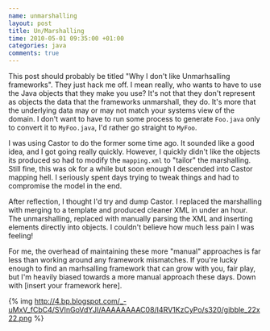 ```yaml
---
name: unmarshalling
layout: post
title: Un/Marshalling
time: 2010-05-01 09:35:00 +01:00
categories: java
comments: true
---
```


This post should probably be titled "Why I don't like Unmarhsalling frameworks". They just hack me off. I mean really,
who wants to have to use the Java objects that they make you use? It's not that they don't represent as objects the data that the frameworks unmarshall, they do. It's more that the underlying data may or may not match your systems view of the domain. I don't want to have to run some process to generate `Foo.java` only to convert it to `MyFoo.java`, I'd rather go straight to `MyFoo`.
  
I was using Castor to do the former some time ago. It sounded like a good
idea, and I got going really quickly. However, I quickly didn't like the
objects its produced so had to modify the `mapping.xml` to "tailor" the
marshalling. Still fine, this was ok for a while but soon enough I descended
into Castor mapping hell. I seriously spent days trying to tweak things and
had to compromise the model in the end.

  
After reflection, I thought I'd try and dump Castor. I replaced the
marshalling with merging to a template and produced cleaner XML in under an
hour. The unmarshalling, replaced with manually parsing the XML and inserting
elements directly into objects. I couldn't believe how much less pain I was
feeling!

  
For me, the overhead of maintaining these more "manual" approaches is far less
than working around any framework mismatches. If you're lucky enough to find
an marhsalling framework that can grow with you, fair play, but I'm heavily
biased towards a more manual approach these days. Down with [insert your
framework here].

{% img http://4.bp.blogspot.com/_-uMxV_fCbC4/SVInGoVdYJI/AAAAAAAAC08/I4RV1KzCyPo/s320/gibble_22x22.png %}

